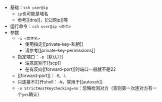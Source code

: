 - 基础：`ssh user@ip`
  - `ip`也可能是域名
  - 参考[[dns]]，[[公网ip]]等
- 运行命令：`ssh user@ip <命令>`
- 参数
  - `-i <文件名>`
    - 使用指定[[private-key-私钥]]
    - 请参考[[private-key-permissions]]
  - 指定端口：`-p`（默认`22`）
    - 注意区别于[[scp]]
    - 在有反向[[forward-port]]时端口一般就不是22
  - [[forward-port]]：`-R`, `-L`
  - 只连接不打开shell：`-N`，常用于[[autossh]]
  - `-o StrictHostKeyChecking=no`：忽略检测对方（否则第一次连对方有一个`yes`确认）